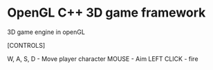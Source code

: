 # OpenGL C++ 3D game framework
 3D game engine in openGL

[CONTROLS]

W, A, S, D - Move player character
MOUSE - Aim
LEFT CLICK - fire

